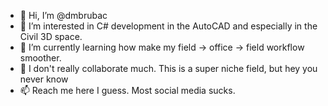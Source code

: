 - 👋 Hi, I’m @dmbrubac
- 👀 I’m interested in C# development in the AutoCAD and especially in the Civil 3D space.
- 🌱 I’m currently learning how make my field -> office -> field workflow smoother.
- 💞️ I don't really collaborate much. This is a super niche field, but hey you never know
- 📫 Reach me here I guess. Most social media sucks.

<!---
dmbrubac/dmbrubac is a ✨ special ✨ repository because its `README.md` (this file) appears on your GitHub profile.
You can click the Preview link to take a look at your changes.
--->
